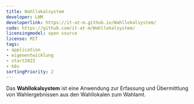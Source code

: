 ```yaml
---
title: Wahllokalsystem
developer: LHM
developerlink: https://it-at-m.github.io/Wahllokalsystem/
code: https://github.com/it-at-m/Wahllokalsystem/
licensingmodel: open source
license: MIT
tags:
- application
- eigenentwicklung
- start2023
- k8s
sortingPriority: 2
---
```

Das __Wahllokalsystem__ ist eine Anwendung zur Erfassung und Übermittlung von Wahlergebnissen aus den Wahllokalen zum Wahlamt.
